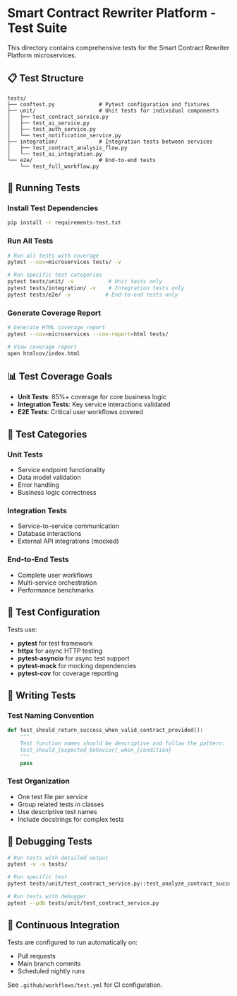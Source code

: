 # Smart Contract Rewriter Platform - Test Suite

This directory contains comprehensive tests for the Smart Contract Rewriter Platform microservices.

## 📋 Test Structure

```
tests/
├── conftest.py              # Pytest configuration and fixtures
├── unit/                    # Unit tests for individual components
│   ├── test_contract_service.py
│   ├── test_ai_service.py
│   ├── test_auth_service.py
│   └── test_notification_service.py
├── integration/             # Integration tests between services
│   ├── test_contract_analysis_flow.py
│   └── test_ai_integration.py
└── e2e/                     # End-to-end tests
    └── test_full_workflow.py
```

## 🚀 Running Tests

### **Install Test Dependencies**
```bash
pip install -r requirements-test.txt
```

### **Run All Tests**
```bash
# Run all tests with coverage
pytest --cov=microservices tests/ -v

# Run specific test categories
pytest tests/unit/ -v           # Unit tests only
pytest tests/integration/ -v    # Integration tests only
pytest tests/e2e/ -v           # End-to-end tests only
```

### **Generate Coverage Report**
```bash
# Generate HTML coverage report
pytest --cov=microservices --cov-report=html tests/

# View coverage report
open htmlcov/index.html
```

## 📊 Test Coverage Goals

- **Unit Tests**: 85%+ coverage for core business logic
- **Integration Tests**: Key service interactions validated
- **E2E Tests**: Critical user workflows covered

## 🧪 Test Categories

### **Unit Tests**
- Service endpoint functionality
- Data model validation
- Error handling
- Business logic correctness

### **Integration Tests**
- Service-to-service communication
- Database interactions
- External API integrations (mocked)

### **End-to-End Tests**
- Complete user workflows
- Multi-service orchestration
- Performance benchmarks

## 🔧 Test Configuration

Tests use:
- **pytest** for test framework
- **httpx** for async HTTP testing
- **pytest-asyncio** for async test support
- **pytest-mock** for mocking dependencies
- **pytest-cov** for coverage reporting

## 📝 Writing Tests

### **Test Naming Convention**
```python
def test_should_return_success_when_valid_contract_provided():
    """
    Test function names should be descriptive and follow the pattern:
    test_should_{expected_behavior}_when_{condition}
    """
    pass
```

### **Test Organization**
- One test file per service
- Group related tests in classes
- Use descriptive test names
- Include docstrings for complex tests

## 🐛 Debugging Tests

```bash
# Run tests with detailed output
pytest -v -s tests/

# Run specific test
pytest tests/unit/test_contract_service.py::test_analyze_contract_success -v

# Run tests with debugger
pytest --pdb tests/unit/test_contract_service.py
```

## 🚀 Continuous Integration

Tests are configured to run automatically on:
- Pull requests
- Main branch commits
- Scheduled nightly runs

See `.github/workflows/test.yml` for CI configuration.